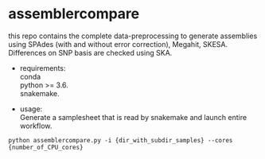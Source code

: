 # assemblercompare

this repo contains the complete data-preprocessing to generate assemblies using SPAdes (with and without error correction), Megahit, SKESA.  
Differences on SNP basis are checked using SKA.

* requirements:  
 conda   
 python >= 3.6.  
 snakemake.  
 
* usage:   
 Generate a samplesheet that is read by snakemake and launch entire workflow.
```
python assemblercompare.py -i {dir_with_subdir_samples} --cores {number_of_CPU_cores}
```



